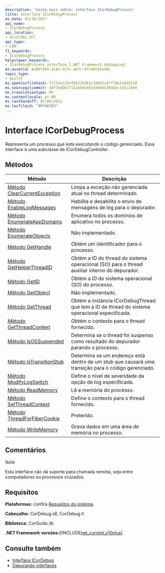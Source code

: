 ```yaml
---
description: 'Saiba mais sobre: interface ICorDebugProcess'
title: Interface ICorDebugProcess
ms.date: 03/30/2017
api_name:
- ICorDebugProcess
api_location:
- mscordbi.dll
api_type:
- COM
f1_keywords:
- ICorDebugProcess
helpviewer_keywords:
- ICorDebugProcess interface [.NET Framework debugging]
ms.assetid: be86f4b5-418a-4c5c-a67c-97148c65ed8c
topic_type:
- apiref
ms.openlocfilehash: 7172ee12bf450235db1c18601c8ff7de51435520
ms.sourcegitcommit: ddf7edb67715a5b9a45e3dd44536dabc153c1de0
ms.translationtype: MT
ms.contentlocale: pt-BR
ms.lasthandoff: 02/06/2021
ms.locfileid: "99746783"
---
```

# <a name="icordebugprocess-interface"></a>Interface ICorDebugProcess

Representa um processo que está executando o código gerenciado. Essa interface é uma subclasse de ICorDebugController.  
  
## <a name="methods"></a>Métodos  
  
|Método|Descrição|  
|------------|-----------------|  
|[Método ClearCurrentException](icordebugprocess-clearcurrentexception-method.md)|Limpa a exceção não gerenciada atual no thread determinado.|  
|[Método EnableLogMessages](icordebugprocess-enablelogmessages-method.md)|Habilita e desabilita o envio de mensagens de log para o depurador.|  
|[Método EnumerateAppDomains](icordebugprocess-enumerateappdomains-method.md)|Enumera todos os domínios de aplicativo no processo.|  
|[Método EnumerateObjects](icordebugprocess-enumerateobjects-method.md)|Não implementado.|  
|[Método GetHandle](icordebugprocess-gethandle-method.md)|Obtém um identificador para o processo.|  
|[Método GetHelperThreadID](icordebugprocess-gethelperthreadid-method.md)|Obtém a ID do thread do sistema operacional (SO) para o thread auxiliar interno do depurador.|  
|[Método GetID](icordebugprocess-getid-method.md)|Obtém a ID do sistema operacional (SO) do processo.|  
|[Método GetObject](icordebugprocess-getobject-method.md)|Não implementado.|  
|[Método GetThread](icordebugprocess-getthread-method.md)|Obtém a instância ICorDebugThread que tem a ID de thread do sistema operacional especificada.|  
|[Método GetThreadContext](icordebugprocess-getthreadcontext-method.md)|Obtém o contexto para o thread fornecido.|  
|[Método IsOSSuspended](icordebugprocess-isossuspended-method.md)|Determina se o thread foi suspenso como resultado do depurador parando o processo.|  
|[Método IsTransitionStub](icordebugprocess-istransitionstub-method.md)|Determina se um endereço está dentro de um stub que causará uma transição para o código gerenciado.|  
|[Método ModifyLogSwitch](icordebugprocess-modifylogswitch-method.md)|Define o nível de severidade da opção de log especificada.|  
|[Método ReadMemory](icordebugprocess-readmemory-method.md)|Lê a memória do processo.|  
|[Método SetThreadContext](icordebugprocess-setthreadcontext-method.md)|Define o contexto para o thread fornecido.|  
|[Método ThreadForFiberCookie](icordebugprocess-threadforfibercookie-method.md)|Preterido.|  
|[Método WriteMemory](icordebugprocess-writememory-method.md)|Grava dados em uma área de memória no processo.|  
  
## <a name="remarks"></a>Comentários  
  
> [!NOTE]
> Esta interface não dá suporte para chamada remota, seja entre computadores ou processos cruzados.  
  
## <a name="requirements"></a>Requisitos  

 **Plataformas:** confira [Requisitos do sistema](../../get-started/system-requirements.md).  
  
 **Cabeçalho:** CorDebug.idl, CorDebug.h  
  
 **Biblioteca:** CorGuids.lib  
  
 **.NET Framework versões:**[!INCLUDE[net_current_v10plus](../../../../includes/net-current-v10plus-md.md)]  
  
## <a name="see-also"></a>Consulte também

- [Interface ICorDebug](icordebug-interface.md)
- [Depurando interfaces](debugging-interfaces.md)
